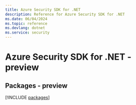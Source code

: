 ```yaml
---
title: Azure Security SDK for .NET
description: Reference for Azure Security SDK for .NET
ms.date: 06/04/2024
ms.topic: reference
ms.devlang: dotnet
ms.service: security
---
```

# Azure Security SDK for .NET - preview
## Packages - preview
[!INCLUDE [packages](security-index.md)]
